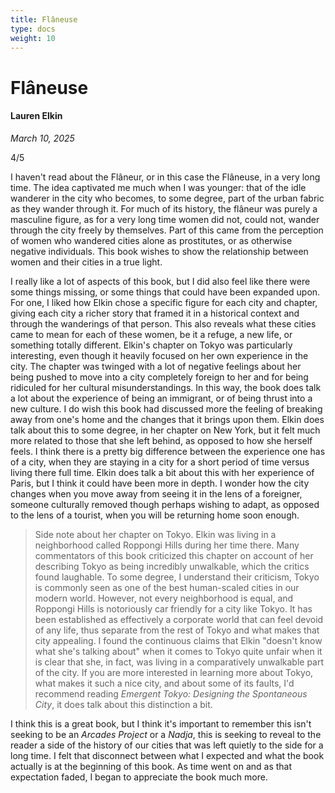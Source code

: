 ```yaml
---
title: Flâneuse
type: docs
weight: 10
---
```


# Flâneuse  

#### Lauren Elkin

*March 10, 2025*

4/5

I haven't read about the Flâneur, or in this case the Flâneuse, in a very long time. The idea captivated me much when I was younger: that of the idle wanderer in the city who becomes, to some degree, part of the urban fabric as they wander through it. For much of its history, the flâneur was purely a masculine figure, as for a very long time women did not, could not, wander through the city freely by themselves. Part of this came from the perception of women who wandered cities alone as prostitutes, or as otherwise negative individuals. This book wishes to show the relationship between women and their cities in a true light.

I really like a lot of aspects of this book, but I did also feel like there were some things missing, or some things that could have been expanded upon. For one, I liked how Elkin chose a specific figure for each city and chapter, giving each city a richer story that framed it in a historical context and through the wanderings of that person. This also reveals what these cities came to mean for each of these women, be it a refuge, a new life, or something totally different. Elkin's chapter on Tokyo was particularly interesting, even though it heavily focused on her own experience in the city. The chapter was twinged with a lot of negative feelings about her being pushed to move into a city completely foreign to her and for being ridiculed for her cultural misunderstandings. In this way, the book does talk a lot about the experience of being an immigrant, or of being thrust into a new culture. I do wish this book had discussed more the feeling of breaking away from one's home and the changes that it brings upon them. Elkin does talk about this to some degree, in her chapter on New York, but it felt much more related to those that she left behind, as opposed to how she herself feels. I think there is a pretty big difference between the experience one has of a city, when they are staying in a city for a short period of time versus living there full time. Elkin does talk a bit about this with her experience of Paris, but I think it could have been more in depth. I wonder how the city changes when you move away from seeing it in the lens of a foreigner, someone culturally removed though perhaps wishing to adapt, as opposed to the lens of a tourist, when you will be returning home soon enough.

> Side note about her chapter on Tokyo. Elkin was living in a neighborhood called Roppongi Hills during her time there. Many commentators of this book criticized this chapter on account of her describing Tokyo as being incredibly unwalkable, which the critics found laughable. To some degree, I understand their criticism, Tokyo is commonly seen as one of the best human-scaled cities in our modern world. However, not every neighborhood is equal, and Roppongi Hills is notoriously car friendly for a city like Tokyo. It has been established as effectively a corporate world that can feel devoid of any life, thus separate from the rest of Tokyo and what makes that city appealing. I found the continuous claims that Elkin "doesn't know what she's talking about" when it comes to Tokyo quite unfair when it is clear that she, in fact, was living in a comparatively unwalkable part of the city. If you are more interested in learning more about Tokyo, what makes it such a nice city, and about some of its faults, I'd recommend reading _Emergent Tokyo: Designing the Spontaneous City_, it does talk about this distinction a bit.

I think this is a great book, but I think it's important to remember this isn't seeking to be an _Arcades Project_ or a _Nadja_, this is seeking to reveal to the reader a side of the history of our cities that was left quietly to the side for a long time. I felt that disconnect between what I expected and what the book actually is at the beginning of this book. As time went on and as that expectation faded, I began to appreciate the book much more.